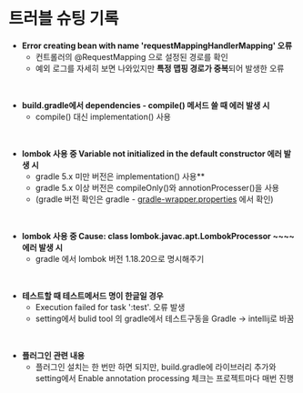 # 트러블 슈팅 기록

- **Error creating bean with name 'requestMappingHandlerMapping' 오류**
    - 컨트롤러의 @RequestMapping 으로 설정된 경로를 확인
    - 예외 로그를 자세히 보면 나와있지만 **특정 맵핑 경로가 중복**되어 발생한 오류

<br>

- **build.gradle에서 dependencies - compile() 메서드 쓸 때 에러 발생 시**
    - compile() 대신 implementation() 사용

<br> 

- **lombok 사용 중 Variable not initialized in the default constructor 에러 발생 시**
    - gradle 5.x 미만 버전은 implementation() 사용**
    - gradle 5.x 이상 버전은 compileOnly()와 annotionProcesser()을 사용
    - (gradle 버전 확인은 gradle - [gradle-wrapper.properties](http://gradle-wrapper.properties/) 에서 확인)

<br>

- **lombok 사용 중 Cause: class lombok.javac.apt.LombokProcessor ~~~~ 에러 발생 시**
    - gradle 에서 lombok 버전 1.18.20으로 명시해주기

<br>

- **테스트할 때 테스트메서드 명이 한글일 경우**
    - Execution failed for task ':test'. 오류 발생
    - setting에서 bulid tool 의 gradle에서 테스트구동을 Gradle -> intellij로 바꿈

<br>

- **플러그인 관련 내용**
    - 플러그인 설치는 한 번만 하면 되지만,  build.gradle에 라이브러리 추가와 setting에서 Enable annotation processing 체크는 프로젝트마다 매번 진행